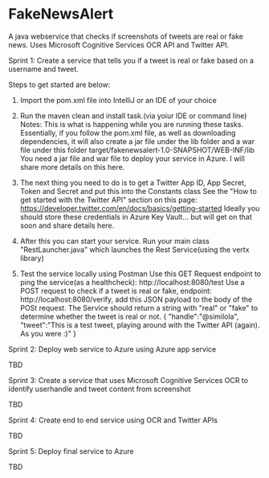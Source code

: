 # FakeNewsAlert
A java webservice that checks if screenshots of tweets are real or fake news. Uses Microsoft Cognitive Services OCR API and Twitter API.

Sprint 1: Create a service that tells you if a tweet is real or fake based on a username and tweet.

Steps to get started are below:
1. Import the pom.xml file into IntelliJ or an IDE of your choice
2. Run the maven clean and install task.(via yoiur IDE or command line)
Notes: This is what is happening while you are running these tasks. Essentially, if you follow the pom.xml file, as well as downloading dependencies, it will also create a jar file under the lib folder and a war file under this folder target/fakenewsalert-1.0-SNAPSHOT/WEB-INF/lib
You need a jar file and war file to deploy your service in Azure. I will share more details on this here.

3. The next thing you need to do is to get a Twitter App ID, App Secret, Token and Secret and put this into the Constants class
See the "How to get started with the Twitter API" section on this page: https://developer.twitter.com/en/docs/basics/getting-started
Ideally you should store these credentials in Azure Key Vault... but will get on that soon and share details here.

4. After this you can start your service. Run your main class "RestLauncher.java" which launches the Rest Service(using the vertx library)

5. Test the service locally using Postman
Use this GET Request endpoint to ping the service(as a healthcheck): http://localhost:8080/test
Use a POST request to check if a tweet is real or fake, endpoint: http://localhost:8080/verify, add this JSON payload to the body of the POSt request. The Service should return a string with "real" or "fake" to determine whether the tweet is real or not.
{
"handle":"@similola",
"tweet":"This is a test tweet, playing around with the Twitter API (again). As you were :)"
}

Sprint 2: Deploy web service to Azure using Azure app service

TBD

Sprint 3: Create a service that uses Microsoft Cognitive Services OCR to identify userhandle and tweet content from screenshot

TBD

Sprint 4: Create end to end service using OCR and Twitter APIs

TBD

Sprint 5: Deploy final service to Azure

TBD

